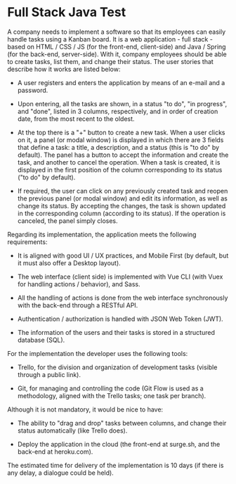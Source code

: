 # Full Stack Java Test

A company needs to implement a software so that its employees can easily handle tasks using a Kanban board. It is a web application - full stack - based on HTML / CSS / JS (for the front-end, client-side) and Java / Spring (for the back-end, server-side). With it, company employees should be able to create tasks, list them, and change their status. The user stories that describe how it works are listed below:

- A user registers and enters the application by means of an e-mail and a password.

- Upon entering, all the tasks are shown, in a status "to do", "in progress", and "done", listed in 3 columns, respectively, and in order of creation date, from the most recent to the oldest.

- At the top there is a "+" button to create a new task. When a user clicks on it, a panel (or modal window) is displayed in which there are 3 fields that define a task: a title, a description, and a status (this is "to do" by default). The panel has a button to accept the information and create the task, and another to cancel the operation. When a task is created, it is displayed in the first position of the column corresponding to its status ("to do" by default).

- If required, the user can click on any previously created task and reopen the previous panel (or modal window) and edit its information, as well as change its status. By accepting the changes, the task is shown updated in the corresponding column (according to its status). If the operation is canceled, the panel simply closes.

Regarding its implementation, the application meets the following requirements:

- It is aligned with good UI / UX practices, and Mobile First (by default, but it must also offer a Desktop layout).

- The web interface (client side) is implemented with Vue CLI (with Vuex for handling actions / behavior), and Sass.

- All the handling of actions is done from the web interface synchronously with the back-end through a RESTful API.

- Authentication / authorization is handled with JSON Web Token (JWT).

- The information of the users and their tasks is stored in a structured database (SQL).

For the implementation the developer uses the following tools:

- Trello, for the division and organization of development tasks (visible through a public link).

- Git, for managing and controlling the code (Git Flow is used as a methodology, aligned with the Trello tasks; one task per branch).

Although it is not mandatory, it would be nice to have:

- The ability to "drag and drop" tasks between columns, and change their status automatically (like Trello does).

- Deploy the application in the cloud (the front-end at surge.sh, and the back-end at heroku.com).

The estimated time for delivery of the implementation is 10 days (if there is any delay, a dialogue could be held).